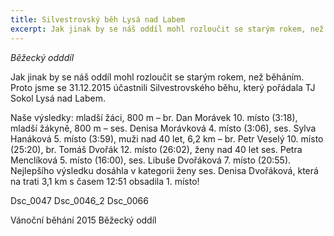 ```yaml
---
title: Silvestrovský běh Lysá nad Labem 
excerpt: Jak jinak by se náš oddíl mohl rozloučit se starým rokem, než běháním. Proto jsme se 31.12.2015 účastnili Silvestrovského běhu, který pořádala TJ Sokol Lysá nad Labem.
---
```


_Běžecký odddíl_

Jak jinak by se náš oddíl mohl rozloučit se starým rokem, než běháním. Proto jsme se 31.12.2015 účastnili Silvestrovského běhu, který pořádala TJ Sokol Lysá nad Labem.

Naše výsledky: mladší žáci, 800 m – br. Dan Morávek 10. místo (3:18), mladší žákyně, 800 m – ses. Denisa Morávková 4. místo (3:06), ses. Sylva Hanáková 5. místo (3:59), muži nad 40 let, 6,2 km – br. Petr Veselý 10. místo (25:20), br. Tomáš Dvořák 12. místo (26:02), ženy nad 40 let ses. Petra Menclíková 5. místo (16:00), ses. Libuše Dvořáková 7. místo (20:55). Nejlepšího výsledku dosáhla v kategorii ženy ses. Denisa Dvořáková, která na trati 3,1 km s časem 12:51 obsadila 1. místo!

Dsc_0047
Dsc_0046_2
Dsc_0066

Vánoční běhání 2015 
Běžecký oddíl

